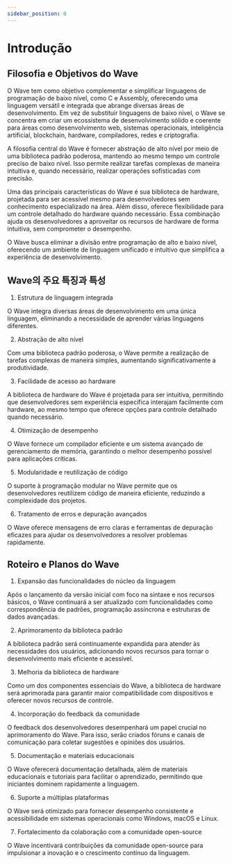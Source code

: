 ```yaml
---
sidebar_position: 0
---
```


# Introdução
## Filosofia e Objetivos do Wave
O Wave tem como objetivo complementar e simplificar linguagens de programação de baixo nível, como C e Assembly, oferecendo uma linguagem versátil e integrada que abrange diversas áreas de desenvolvimento. Em vez de substituir linguagens de baixo nível, o Wave se concentra em criar um ecossistema de desenvolvimento sólido e coerente para áreas como desenvolvimento web, sistemas operacionais, inteligência artificial, blockchain, hardware, compiladores, redes e criptografia.

A filosofia central do Wave é fornecer abstração de alto nível por meio de uma biblioteca padrão poderosa, mantendo ao mesmo tempo um controle preciso de baixo nível. Isso permite realizar tarefas complexas de maneira intuitiva e, quando necessário, realizar operações sofisticadas com precisão.

Uma das principais características do Wave é sua biblioteca de hardware, projetada para ser acessível mesmo para desenvolvedores sem conhecimento especializado na área. Além disso, oferece flexibilidade para um controle detalhado do hardware quando necessário. Essa combinação ajuda os desenvolvedores a aproveitar os recursos de hardware de forma intuitiva, sem comprometer o desempenho.

O Wave busca eliminar a divisão entre programação de alto e baixo nível, oferecendo um ambiente de linguagem unificado e intuitivo que simplifica a experiência de desenvolvimento.

## Wave의 주요 특징과 특성
1. Estrutura de linguagem integrada

O Wave integra diversas áreas de desenvolvimento em uma única linguagem, eliminando a necessidade de aprender várias linguagens diferentes.

2. Abstração de alto nível

Com uma biblioteca padrão poderosa, o Wave permite a realização de tarefas complexas de maneira simples, aumentando significativamente a produtividade.

3. Facilidade de acesso ao hardware

A biblioteca de hardware do Wave é projetada para ser intuitiva, permitindo que desenvolvedores sem experiência específica interajam facilmente com hardware, ao mesmo tempo que oferece opções para controle detalhado quando necessário.

4. Otimização de desempenho

O Wave fornece um compilador eficiente e um sistema avançado de gerenciamento de memória, garantindo o melhor desempenho possível para aplicações críticas.

5. Modularidade e reutilização de código

O suporte à programação modular no Wave permite que os desenvolvedores reutilizem código de maneira eficiente, reduzindo a complexidade dos projetos.

6. Tratamento de erros e depuração avançados

O Wave oferece mensagens de erro claras e ferramentas de depuração eficazes para ajudar os desenvolvedores a resolver problemas rapidamente.

## Roteiro e Planos do Wave
1. Expansão das funcionalidades do núcleo da linguagem

Após o lançamento da versão inicial com foco na sintaxe e nos recursos básicos, o Wave continuará a ser atualizado com funcionalidades como correspondência de padrões, programação assíncrona e estruturas de dados avançadas.

2. Aprimoramento da biblioteca padrão

A biblioteca padrão será continuamente expandida para atender às necessidades dos usuários, adicionando novos recursos para tornar o desenvolvimento mais eficiente e acessível.

3. Melhoria da biblioteca de hardware

Como um dos componentes essenciais do Wave, a biblioteca de hardware será aprimorada para garantir maior compatibilidade com dispositivos e oferecer novos recursos de controle.

4. Incorporação do feedback da comunidade

O feedback dos desenvolvedores desempenhará um papel crucial no aprimoramento do Wave. Para isso, serão criados fóruns e canais de comunicação para coletar sugestões e opiniões dos usuários.

5. Documentação e materiais educacionais

O Wave oferecerá documentação detalhada, além de materiais educacionais e tutoriais para facilitar o aprendizado, permitindo que iniciantes dominem rapidamente a linguagem.

6. Suporte a múltiplas plataformas

O Wave será otimizado para fornecer desempenho consistente e acessibilidade em sistemas operacionais como Windows, macOS e Linux.

7. Fortalecimento da colaboração com a comunidade open-source

O Wave incentivará contribuições da comunidade open-source para impulsionar a inovação e o crescimento contínuo da linguagem.